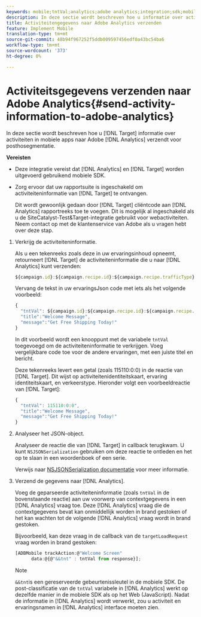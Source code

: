 ```yaml
---
keywords: mobile;tntVal;analytics;adobe analytics;integration;sdk;mobile sdk;
description: In deze sectie wordt beschreven hoe u informatie over activiteiten in de mobiele app van Adobe Target naar Adobe Analytics verzendt voor postAhoc-segmentatie.
title: Activiteitengegevens naar Adobe Analytics verzenden
feature: Implement Mobile
translation-type: tm+mt
source-git-commit: 48b94f967252f5ddb009597456edf0a43bc54ba6
workflow-type: tm+mt
source-wordcount: '373'
ht-degree: 0%

---
```



# Activiteitsgegevens verzenden naar Adobe Analytics{#send-activity-information-to-adobe-analytics}

In deze sectie wordt beschreven hoe u [!DNL Target] informatie over activiteiten in mobiele apps naar Adobe [!DNL Analytics] verzendt voor posthosegmentatie.

**Vereisten**

* Deze integratie vereist dat [!DNL Analytics] en [!DNL Target] worden uitgevoerd gebruikend mobiele SDK.
* Zorg ervoor dat uw rapportsuite is ingeschakeld om activiteiteninformatie van [!DNL Target] te ontvangen.

   Dit wordt gewoonlijk gedaan door [!DNL Target] cliëntcode aan [!DNL Analytics] rapportreeks toe te voegen. Dit is mogelijk al ingeschakeld als u de SiteCatalyst-Test&amp;Target-integratie gebruikt voor webactiviteiten. Neem contact op met de klantenservice van Adobe als u vragen hebt over deze stap.

1. Verkrijg de activiteiteninformatie.

   Als u een tekenreeks zoals deze in uw ervaringsinhoud opneemt, retourneert [!DNL Target] de activiteiteninformatie die u naar [!DNL Analytics] kunt verzenden:

   ```javascript
   ${campaign.id}:${campaign.recipe.id}:${campaign.recipe.trafficType}
   ```

   Vervang de tekst in uw ervaringsJson code met iets als het volgende voorbeeld:

   ```javascript
   { 
     "tntVal": ${campaign.id}:${campaign.recipe.id}:${campaign.recipe.trafficType}", 
     "title":"Welcome Message", 
     "message":"Get Free Shipping Today!" 
   }
   ```

   In dit voorbeeld wordt een knooppunt met de variabele `tntVal` toegevoegd om de activiteiteninformatie te verkrijgen. Voeg vergelijkbare code toe voor de andere ervaringen, met een juiste titel en bericht.

   Deze tekenreeks levert een getal (zoals 115110:0:0) in de reactie van [!DNL Target]. Dit wijst op activiteitenidentiteitskaart, ervaring identiteitskaart, en verkeerstype. Hieronder volgt een voorbeeldreactie van [!DNL Target]:

   ```javascript
   { 
     "tntVal": 115110:0:0", 
     "title":"Welcome Message", 
     "message":"Get Free Shipping Today!" 
   }
   ```

1. Analyseer het JSON-object.

   Analyseer de reactie die van [!DNL Target] in callback terugkwam. U kunt `NSJSONSerialization` gebruiken om deze reactie te ontleden en het op te slaan in een woordenboek of een serie.

   Verwijs naar [NSJSONSerialization documentatie](https://developer.apple.com/library/ios/documentation/Foundation/Reference/NSJSONSerialization_Class/#//apple_ref/occ/clm/NSJSONSerialization/JSONObjectWithData:options:error) voor meer informatie.

1. Verzend de gegevens naar [!DNL Analytics].

   Voeg de geparseerde activiteiteninformatie (zoals `tntVal` in de bovenstaande reactie) aan uw voorwerp van contextgegevens in een [!DNL Analytics] vraag toe. Deze [!DNL Analytics] vraag die de contextgegevens bevat kan onmiddellijk worden in brand gestoken of het kan wachten tot de volgende [!DNL Analytics] vraag wordt in brand gestoken.

   Bijvoorbeeld, kan deze vraag in de callback van de `targetLoadRequest` vraag worden in brand gestoken:

   ```javascript
   [ADBMobile trackAction:@"Welcome Screen"  
         data:@{@"&&tnt" : tntVal from response}];
   ```

   >[!NOTE]
   >
   >`&&tnt`is een gereserveerde gebeurtenissleutel in de mobiele SDK. De post-classificatie van de `tntVal` variabele in [!DNL Analytics] werkt op dezelfde manier in de mobiele SDK als op het Web (JavaScript). Nadat de informatie in [!DNL Analytics] wordt verwerkt, zou u activiteit en ervaringsnamen in [!DNL Analytics] interface moeten zien.


